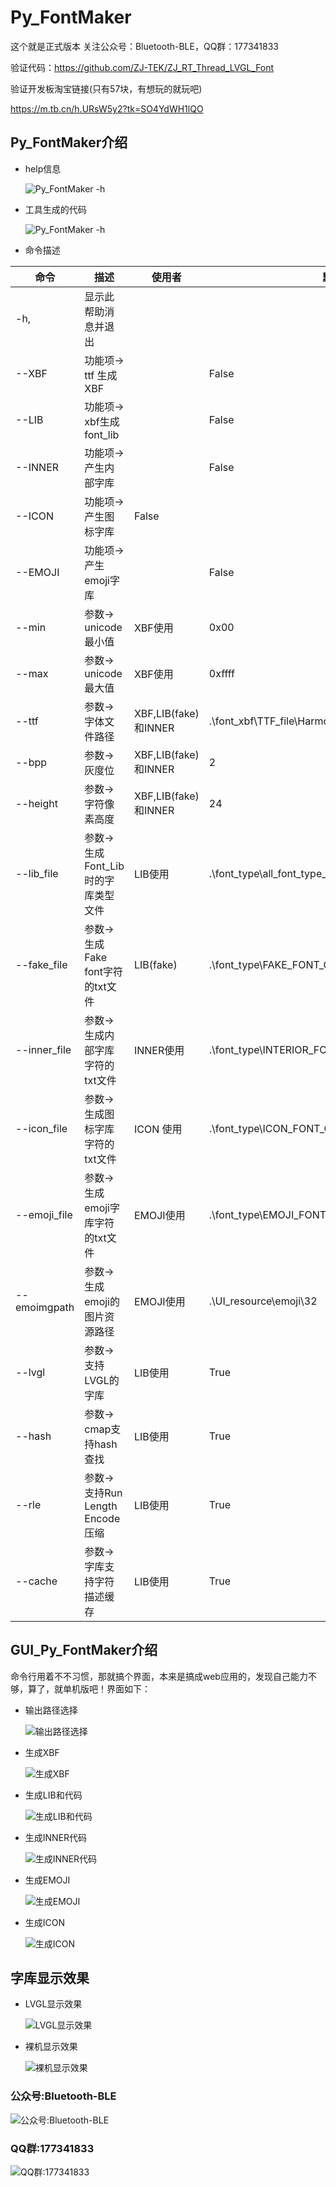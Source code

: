 # Py_FontMaker
这个就是正式版本
关注公众号：Bluetooth-BLE，QQ群：177341833

验证代码：https://github.com/ZJ-TEK/ZJ_RT_Thread_LVGL_Font

验证开发板淘宝链接(只有57块，有想玩的就玩吧)

https://m.tb.cn/h.URsW5y2?tk=SO4YdWH1lQO

## Py_FontMaker介绍
- help信息

  ![Py_FontMaker -h](/image/pictures/Py_FontMaker.jpg) 

- 工具生成的代码

  ![Py_FontMaker -h](/image/pictures/工具生成的demo代码.jpg) 

- 命令描述

|命令	|描述	|使用者	|默认|
| ------------------------ | ------------------------ | ------------------------ | ------------------------ |
|-h, |显示此帮助消息并退出| ||
|--XBF |功能项-> ttf 生成 XBF| |False|
|--LIB |功能项-> xbf生成font_lib| |False|
|--INNER| 功能项-> 产生内部字库| |False|
|--ICON |功能项-> 产生图标字库| False|
|--EMOJI| 功能项-> 产生emoji字库| |False|
|--min |参数-> unicode最小值 |XBF使用 |0x00|
|--max |参数-> unicode最大值 |XBF使用 |0xffff|
|--ttf |参数-> 字体文件路径	|XBF,LIB(fake)和INNER |.\font_xbf\TTF_file\HarmonyOS_Sans_SC_Medium.ttf|
|--bpp |参数-> 灰度位 |XBF,LIB(fake)和INNER	|2|
|--height |参数-> 字符像素高度 |XBF,LIB(fake)和INNER|24|
|--lib_file |参数-> 生成Font_Lib时的字库类型文件 |LIB使用 |.\font_type\all_font_type_to_generate.txt|
|--fake_file |参数-> 生成Fake font字符的txt文件 |LIB(fake) |.\font_type\FAKE_FONT_CODE_POINT.txt|
|--inner_file |参数-> 生成内部字库字符的txt文件 |INNER使用 |.\font_type\INTERIOR_FONT_CODE_POINT.txt|
|--icon_file |参数-> 生成图标字库字符的txt文件 |ICON 使用 |.\font_type\ICON_FONT_CODE_POINT.txt|
|--emoji_file |参数-> 生成emoji字库字符的txt文件 |EMOJI使用 |.\font_type\EMOJI_FONT_CODE_POINT.txt|
|--emoimgpath |参数-> 生成emoji的图片资源路径 |EMOJI使用|.\UI_resource\emoji\32|
|--lvgl	|参数-> 支持LVGL的字库 |LIB使用	|True|
|--hash	|参数-> cmap支持hash查找 |LIB使用| True|
|--rle	|参数-> 支持Run Length Encode压缩 |LIB使用|	True|
|--cache| 参数-> 字库支持字符描述缓存 |LIB使用 |True|

## GUI_Py_FontMaker介绍
命令行用着不不习惯，那就搞个界面，本来是搞成web应用的，发现自己能力不够，算了，就单机版吧！界面如下：
- 输出路径选择

  ![输出路径选择](/image/pictures/GUI1.jpg) 

- 生成XBF

  ![生成XBF](/image/pictures/GUI2.jpg) 


- 生成LIB和代码

  ![生成LIB和代码](/image/pictures/GUI3.jpg) 


- 生成INNER代码

  ![生成INNER代码](/image/pictures/GUI4.jpg) 


- 生成EMOJI

  ![生成EMOJI](/image/pictures/GUI5.jpg) 


- 生成ICON

  ![生成ICON](/image/pictures/GUI6.jpg) 

## 字库显示效果
- LVGL显示效果

  ![LVGL显示效果](/image/pictures/LVGL显示效果.jpg) 
  
- 裸机显示效果

  ![裸机显示效果](/image/pictures/非LVGL显示效果.jpg)

### 公众号:Bluetooth-BLE  
  ![公众号:Bluetooth-BLE](/image/QR/公众号.jpg  "公众号:Bluetooth-BLE") 
### QQ群:177341833  
  ![QQ群:177341833](/image/QR/qq群.jpg  "QQ群:177341833") 

